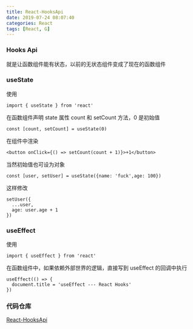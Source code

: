 ```yaml
---
title: React-HooksApi
date: 2019-07-24 08:07:40
categories: React
tags: [React, G]
---
```


### Hooks Api

就是让函数组件能有状态，以前的无状态组件变成了现在的函数组件

### useState

使用

    import { useState } from 'react'

在函数组件声明 state 属性 count 和 setCount 方法，0 是初始值

    const [count, setCount] = useState(0)

在组件中渲染

    <button onClick={() => setCount(count + 1)}>+1</button>

当然初始值也可设为对象

    const [user, setUser] = useState({name: 'fuck',age: 100})

这样修改

    setUser({
      ...user,
      age: user.age + 1
    })

### useEffect

使用

    import { useEffect } from 'react'

在函数组件中，如果依赖外部世界的逻辑，直接写到 useEffect 的回调中执行

    useEffect(() => {
      document.title = 'useEffect --- React Hooks'
    })

### 代码仓库
[React-HooksApi](https://github.com/iiicon/react-demo-advance/blob/master/src/pages/RA8/index.jsx)